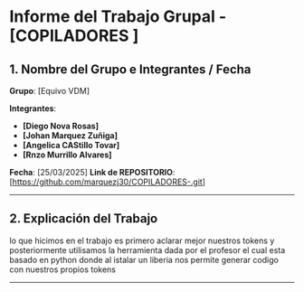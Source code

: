 # Informe del Trabajo Grupal - [COPILADORES ]

## 1. Nombre del Grupo e Integrantes / Fecha  

**Grupo**: [Equivo VDM]

**Integrantes**:
- **[Diego Nova Rosas]**
- **[Johan Marquez Zuñiga]**
- **[Angelica CAStillo Tovar]**
- **[Rnzo Murrillo Alvares]**

**Fecha**: [25/03/2025]
**Link de REPOSITORIO**: [https://github.com/marquezj30/COPILADORES-.git]

---

## 2. Explicación del Trabajo


lo que hicimos en el trabajo es  primero aclarar mejor nuestros tokens y posteriormente utilisamos la herramienta dada por el profesor el cual esta basado en python donde al istalar un liberia nos permite generar codigo con nuestros propios tokens 


---